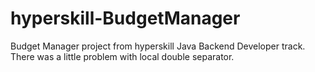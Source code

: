 # hyperskill-BudgetManager
Budget Manager project from hyperskill Java Backend Developer track.
There was a little problem with local double separator.
